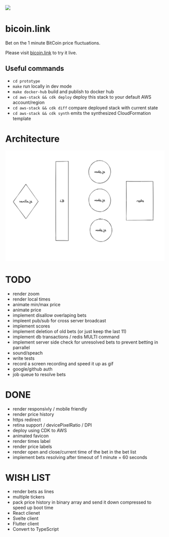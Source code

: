 ![](docs/screenshot.png)

# bicoin.link

Bet on the 1 minute BitCoin price fluctuations.

Please visit [bicoin.link](https://bicoin.link) to try it live.

## Useful commands

- `cd prototype`
- `make` run locally in dev mode
- `make docker-hub` build and publish to docker hub
- `cd aws-stack && cdk deploy` deploy this stack to your default AWS account/region
- `cd aws-stack && cdk diff` compare deployed stack with current state
- `cd aws-stack && cdk synth` emits the synthesized CloudFormation template

# Architecture

![](docs/arch.png)

# TODO

- render zoom
- render local times
- animate min/max price
- animate price
- implement disallow overlaping bets
- impleent pub/sub for cross server broadcast
- implement scores
- implement deletion of old bets (or just keep the last 11)
- implement db transactions / redis MULTI command
- implement server side check for unresolved bets to prevent betting in parrallel
- sound/speach
- write tests
- record a screen recording and speed it up as gif
- google/github auth
- job queue to resolve bets

# DONE

- render responsivly / mobile friendly
- render price history
- https redirect
- retina support / devicePixelRatio / DPI
- deploy using CDK to AWS
- animated favicon
- render times label
- render price labels
- render open and close/current time of the bet in the bet list
- implement bets resolving after timeout of 1 minute = 60 seconds

# WISH LIST

- render bets as lines
- multiple tickers
- pack price history in binary array and send it down compressed to speed up boot time
- React clienet
- Svelte client
- Flutter client
- Convert to TypeScript
